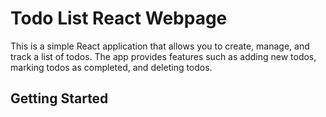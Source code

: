 # Todo List React Webpage

This is a simple React application that allows you to create, manage, and track a list of todos. The app provides features such as adding new todos, marking todos as completed, and deleting todos.

## Getting Started

